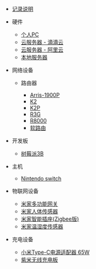 - [记录说明](README.md)

- 硬件

  - [个人PC](hardware/personal/pc.md)
  - [云服务器 - 滴滴云](hardware/server/didi-cloud.md)
  - [云服务器 - 阿里云](hardware/server/aliyun-light.md)
  - [本地服务器](hardware/server/home-server.md)

- 网络设备

  - 路由器

    - [Arris-1900P](net/router/Arris-1900P.md)
    - [K2](net/router/K2.md)
    - [K2P](net/router/K2P.md)
    - [R3G](net/router/R3G.md)
    - [R8000](net/router/R8000.md)
    - [软路由](net/router/soft-router.md)

- 开发板

  - [树莓派3B](development%20board/raspberry%20pi%203B.md)

- 主机

  - [Nintendo switch](console/nintendo%20switch.md)

- 物联网设备

  - [米家多功能网关](iot/mi%20gateway%20(2nd).md)
  - [米家人体传感器](iot/mi%20body%20sensor.md)
  - [米家智能插座(Zigbee版)](iot/mi%20smart%20switch.md)
  - [米家温湿度传感器](iot/mi%20temperature%20humidity%20sensor.md)

- 充电设备

  - [小米Type-C电源适配器 65W](charger/mi%20type-c%20power%20charger.md)
  - [紫米无线充电板](charger/zmi%20wireless%20chareger.md)
